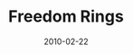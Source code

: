 ---
layout: music 
title: "Freedom Rings"
date: 2010-02-22 
description: "Music from the FREE Journey"
audio: "http://s3.amazonaws.com/crossroads-media/music/audio/06%20Freedom%20Rings.mp3"
audio-duration: "03:58"
src: "http://s3.amazonaws.com/crossroads-media/images/DefaultVideoImage.jpg"
---